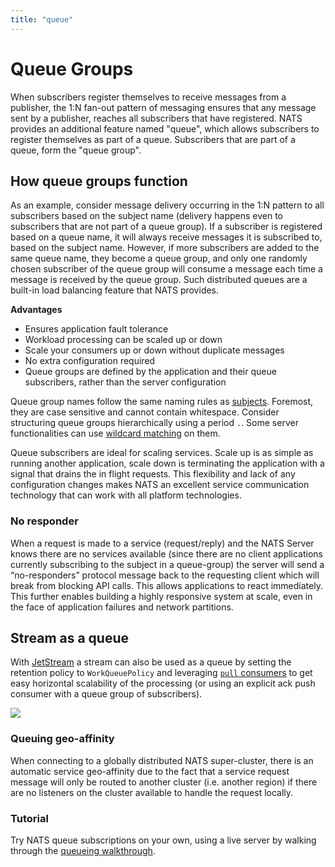 ```yaml
---
title: "queue"
---
```

# Queue Groups

When subscribers register themselves to receive messages from a publisher, the 1:N fan-out pattern of messaging ensures that any message sent by a publisher, reaches all subscribers that have registered. NATS provides an additional feature named "queue", which allows subscribers to register themselves as part of a queue. Subscribers that are part of a queue, form the "queue group".

## How queue groups function

As an example, consider message delivery occurring in the 1:N pattern to all subscribers based on the subject name (delivery happens even to subscribers that are not part of a queue group). If a subscriber is registered based on a queue name, it will always receive messages it is subscribed to, based on the subject name. However, if more subscribers are added to the same queue name, they become a queue group, and only one randomly chosen subscriber of the queue group will consume a message each time a message is received by the queue group. Such distributed queues are a built-in load balancing feature that NATS provides.

**Advantages**

* Ensures application fault tolerance
* Workload processing can be scaled up or down
* Scale your consumers up or down without duplicate messages
* No extra configuration required
* Queue groups are defined by the application and their queue subscribers, rather than the server configuration

Queue group names follow the same naming rules as [subjects](../../subjects.md). Foremost, they are case sensitive and cannot contain whitespace. Consider structuring queue groups hierarchically using a period `.`. Some server functionalities can use [wildcard matching](../../subjects.md#wildcards) on them.

Queue subscribers are ideal for scaling services. Scale up is as simple as running another application, scale down is terminating the application with a signal that drains the in flight requests. This flexibility and lack of any configuration changes makes NATS an excellent service communication technology that can work with all platform technologies.

### No responder

When a request is made to a service (request/reply) and the NATS Server knows there are no services available (since there are no client applications currently subscribing to the subject in a queue-group) the server will send a “no-responders” protocol message back to the requesting client which will break from blocking API calls. This allows applications to react immediately. This further enables building a highly responsive system at scale, even in the face of application failures and network partitions.

## Stream as a queue

With [JetStream](../../jetstream/) a stream can also be used as a queue by setting the retention policy to `WorkQueuePolicy` and leveraging [`pull` consumers](../../jetstream/consumers.md) to get easy horizontal scalability of the processing (or using an explicit ack push consumer with a queue group of subscribers).

![](../../../.gitbook/assets/queue.svg)

### Queuing geo-affinity

When connecting to a globally distributed NATS super-cluster, there is an automatic service geo-affinity due to the fact that a service request message will only be routed to another cluster (i.e. another region) if there are no listeners on the cluster available to handle the request locally.

### Tutorial

Try NATS queue subscriptions on your own, using a live server by walking through the [queueing walkthrough](queues\_walkthrough.md).
